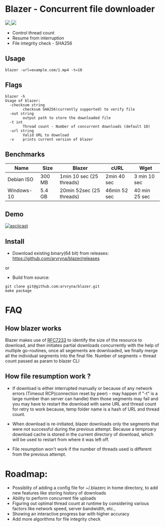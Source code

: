 # Blazer - Concurrent file downloader

<p align="left">
  <a href="https://goreportcard.com/report/github.com/arvryna/blazer">
    <img src="https://goreportcard.com/badge/github.com/arvryna/blazer" />
  </a>
   <a href="http://makeapullrequest.com">
    <img src="https://img.shields.io/badge/PRs-welcome-brightgreen.svg?style=flat-square" />
  </a>
</p>

- Control thread count
- Resume from interruption
- File integrity check - SHA256

## Usage
``` blazer -url=example.com/1.mp4 -t=10  ```

## Flags 
```
blazer -h
Usage of blazer:
  -checksum string
    	checksum SHA256(currently supported) to verify file
  -out string
    	output path to store the downloaded file
  -t int
    	Thread count - Number of concurrent downloads (default 10)
  -url string
    	Valid URL to download
  -v	prints current version of blazer

```

## Benchmarks
| Name       |Size    | Blazer                  | cURL          | Wget         |
| -----------|--------| -----------             | ----          | -----        |
| Debian ISO | 300 MB | 1min 10 sec (25 threads)| 2min 40 sec   | 3 min 10 sec |
| Windows-10 | 5.4 GB | 20min 52sec (25 threads)| 46min 52 sec  | 40 min 25 sec|

## Demo
[![asciicast](https://asciinema.org/a/DInboSaUY2Ik9JIOcY4vZHRY9.svg)](https://asciinema.org/a/DInboSaUY2Ik9JIOcY4vZHRY9)

## Install

- Download existing binary(64 bit) from releases: https://github.com/arvryna/blazer/releases

or

- Build from source: 

```
git clone git@github.com:arvryna/blazer.git
make package
```

# FAQ

## How blazer works
Blazer makes use of [RFC7233](https://datatracker.ietf.org/doc/html/rfc7233) to identify the size of the resource to download, and then initiates partial downloads concurrently with the help of multiple go-routines, once all segements are downloaded, we finally merge all the individual segments into the final file. Number of segments = thread count passed as param to blazer CLI

## How file resumption work ?
* If download is either interrupted manually or because of any network errors (Timeout RCP(connection reset by peer) - may happen if "-t" is a large number than server can handle) then those segments may fail and you may have to restart the download with same URL and thread count for retry to work because, temp folder name is a hash of URL and thread count. 

* When download is re-initiated, blazer downloads only the segments that were not successful during the previous attempt. Because a temproary download cache is stored in the current directory of download, which will be used to restart from where it was left off.

* File resumption won't work if the number of threads used is different from the previous attempt.

# Roadmap:
* Possiblity of adding a config file for ~/.blazerc in home directory, to add new features like storing history of downloads
* Ability to perform concurrent file uploads
* Figuring out optimal thread count at runtime by considering various factors like network speed, server bandwidth, etc.,
* Showing an interactive progress bar with higher accuracy
* Add more algorithms for file integrity check